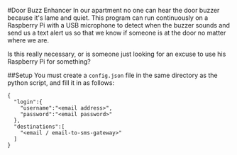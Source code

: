 #Door Buzz Enhancer
In our apartment no one can hear the door buzzer because it's lame and quiet. This program can run continuously on a 
Raspberry Pi with a USB microphone to detect when the buzzer sounds and send us a text alert us so that we know if 
someone is at the door no matter where we are.

Is this really necessary, or is someone just looking for an excuse to use his Raspberry Pi for something?

##Setup
You must create a ``config.json`` file in the same directory as the python script, and fill it in as follows:
```
{  
  "login":{  
    "username":"<email address>",  
    "password":"<email password>"  
  },  
  "destinations":[  
    "<email / email-to-sms-gateway>"  
  ]  
}  
```
